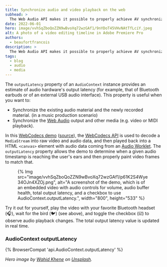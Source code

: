 ```yaml
---
title: Synchronize audio and video playback on the web
subhead: >
  The Web Audio API makes it possible to properly achieve AV synchronization.
date: 2022-06-01
hero: image/vvhSqZboQoZZN9wBvoXq72wzGAf1/9nYDoT45VHvNAtTfLciY.jpeg
alt: A photo of a video editing timeline in Adobe Premiere Pro
authors: 
  - beaufortfrancois
description: >
  The Web Audio API makes it possible to properly achieve AV synchronization.
tags:
  - blog
  - audio
  - media
---
```


The `outputLatency` property of an `AudioContext` instance provides an estimate of audio hardware's output latency (for example, that of Bluetooth earbuds or of an external USB audio interface). This property is useful when you want to:

- Synchronize the existing audio material and the newly recorded material. (in a music production scenario)
- Synchronize the [Web Audio](https://developer.mozilla.org/docs/Web/API/Web_Audio_API) output and other media (e.g. video or MIDI playback).

In this [WebCodecs demo](https://wc-talk.netlify.app/simple_video_player.html) ([source](https://github.com/chcunningham/wc-talk)), the [WebCodecs API](https://developer.mozilla.org/docs/Web/API/WebCodecs_API) is used to decode a `MediaStream` into raw video and audio data, and then played back into a HTML `<canvas>` element with audio data coming from an [Audio Worklet](https://developer.mozilla.org/docs/Web/API/AudioWorklet). The `outputLatency` property allows the demo to determine when a given audio timestamp is reaching the user's ears and then properly paint video frames to match that.

<figure>
  {% Img src="image/vvhSqZboQoZZN9wBvoXq72wzGAf1/p61K2S4Wye34OJn4XZOj.png", alt="A screenshot of the demo, which is of an embedded video with audio controls for volume, audio buffer health, total output latency, and a checkbox to use AudioContext.outputLatency.", width="800", height="533" %}
</figure>

Try it out for yourself, play the video with your favorite Bluetooth headset (🎧), wait for the bird (🐦) (see above), and toggle the checkbox (☑️) to observe audio playback changes. The total output latency value is updated in real time.

### AudioContext outputLatency

{% BrowserCompat 'api.AudioContext.outputLatency' %}

_Hero image by [Wahid Khene](https://unsplash.com/@wahidkhene) on [Unsplash](https://unsplash.com/photos/iKdQCIiSMlQ)._
  
